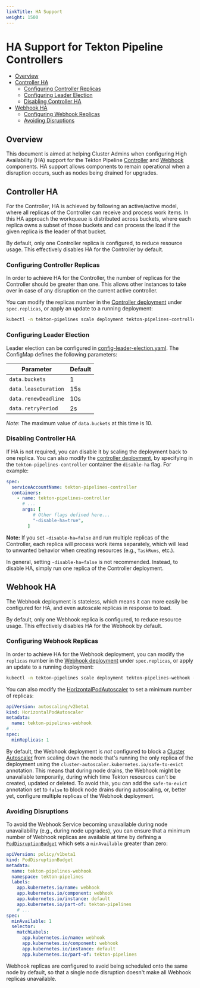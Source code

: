 ```yaml
---
linkTitle: HA Support
weight: 1500
---
```


# HA Support for Tekton Pipeline Controllers

  - [Overview](#overview)
  - [Controller HA](#controller-ha)
    - [Configuring Controller Replicas](#configuring-controller-replicas)
    - [Configuring Leader Election](#configuring-leader-election)
    - [Disabling Controller HA](#disabling-controller-ha)
  - [Webhook HA](#webhook-ha)
    - [Configuring Webhook Replicas](#configuring-webhook-replicas)
    - [Avoiding Disruptions](#avoiding-disruptions)

## Overview

This document is aimed at helping Cluster Admins when configuring High Availability (HA) support for the Tekton Pipeline [Controller](https://github.com/tektoncd/pipeline/tree/main/config/controller.yaml) and [Webhook](https://github.com/tektoncd/pipeline/tree/main/config/webhook.yaml) components. HA support allows components to remain operational when a disruption occurs, such as nodes being drained for upgrades.

## Controller HA

For the Controller, HA is achieved by following an active/active model, where all replicas of the Controller can receive and process work items. In this HA approach the workqueue is distributed across buckets, where each replica owns a subset of those buckets and can process the load if the given replica is the leader of that bucket.

By default, only one Controller replica is configured, to reduce resource usage. This effectively disables HA for the Controller by default.

### Configuring Controller Replicas

In order to achieve HA for the Controller, the number of replicas for the Controller should be greater than one. This allows other instances to take over in case of any disruption on the current active controller.

You can modify the replicas number in the [Controller deployment](https://github.com/tektoncd/pipeline/tree/main/config/controller.yaml) under `spec.replicas`, or apply an update to a running deployment:

```sh
kubectl -n tekton-pipelines scale deployment tekton-pipelines-controller --replicas=3
```

### Configuring Leader Election

Leader election can be configured in [config-leader-election.yaml](https://github.com/tektoncd/pipeline/tree/main/config/config-leader-election.yaml). The ConfigMap defines the following parameters:

| Parameter            | Default  |
| -------------------- | -------- |
| `data.buckets`       | 1        |
| `data.leaseDuration` | 15s      |
| `data.renewDeadline` | 10s      |
| `data.retryPeriod`   | 2s       |

_Note_: The maximum value of `data.buckets` at this time is 10.

### Disabling Controller HA

If HA is not required, you can disable it by scaling the deployment back to one replica. You can also modify the [controller deployment](https://github.com/tektoncd/pipeline/tree/main/config/controller.yaml), by specifying in the `tekton-pipelines-controller` container the `disable-ha` flag. For example:

```yaml
spec:
  serviceAccountName: tekton-pipelines-controller
  containers:
    - name: tekton-pipelines-controller
      # ...
      args: [
          # Other flags defined here...
          "-disable-ha=true",
        ]
```

**Note:** If you set `-disable-ha=false` and run multiple replicas of the Controller, each replica will process work items separately, which will lead to unwanted behavior when creating resources (e.g., `TaskRuns`, etc.).

In general, setting `-disable-ha=false` is not recommended. Instead, to disable HA, simply run one replica of the Controller deployment.

## Webhook HA

The Webhook deployment is stateless, which means it can more easily be configured for HA, and even autoscale replicas in response to load.

By default, only one Webhook replica is configured, to reduce resource usage. This effectively disables HA for the Webhook by default.

### Configuring Webhook Replicas

In order to achieve HA for the Webhook deployment, you can modify the `replicas` number in the [Webhook deployment](https://github.com/tektoncd/pipeline/tree/main/config/webhook.yaml) under `spec.replicas`, or apply an update to a running deployment:

```sh
kubectl -n tekton-pipelines scale deployment tekton-pipelines-webhook --replicas=3
```

You can also modify the [HorizontalPodAutoscaler](https://github.com/tektoncd/pipeline/tree/main/config/webhook-hpa.yaml) to set a minimum number of replicas:

```yaml
apiVersion: autoscaling/v2beta1
kind: HorizontalPodAutoscaler
metadata:
  name: tekton-pipelines-webhook
# ...
spec:
  minReplicas: 1
```

By default, the Webhook deployment is _not_ configured to block a [Cluster Autoscaler](https://github.com/kubernetes/autoscaler/tree/master/cluster-autoscaler) from scaling down the node that's running the only replica of the deployment using the `cluster-autoscaler.kubernetes.io/safe-to-evict` annotation.
This means that during node drains, the Webhook might be unavailable temporarily, during which time Tekton resources can't be created, updated or deleted.
To avoid this, you can add the `safe-to-evict` annotation set to `false` to block node drains during autoscaling, or, better yet, configure multiple replicas of the Webhook deployment.

### Avoiding Disruptions

To avoid the Webhook Service becoming unavailable during node unavailability (e.g., during node upgrades), you can ensure that a minimum number of Webhook replicas are available at time by defining a [`PodDisruptionBudget`](https://kubernetes.io/docs/tasks/run-application/configure-pdb/) which sets a `minAvailable` greater than zero:

```yaml
apiVersion: policy/v1beta1
kind: PodDisruptionBudget
metadata:
  name: tekton-pipelines-webhook
  namespace: tekton-pipelines
  labels:
    app.kubernetes.io/name: webhook
    app.kubernetes.io/component: webhook
    app.kubernetes.io/instance: default
    app.kubernetes.io/part-of: tekton-pipelines
    # ...
spec:
  minAvailable: 1
  selector:
    matchLabels:
      app.kubernetes.io/name: webhook
      app.kubernetes.io/component: webhook
      app.kubernetes.io/instance: default
      app.kubernetes.io/part-of: tekton-pipelines
```

Webhook replicas are configured to avoid being scheduled onto the same node by default, so that a single node disruption doesn't make all Webhook replicas unavailable.
